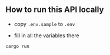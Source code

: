 ## How to run this API locally

* copy `.env.sample` to `.env`

* fill in all the variables there

```bash
cargo run
```
